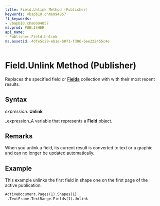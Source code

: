 ```yaml
---
title: Field.Unlink Method (Publisher)
keywords: vbapb10.chm6094857
f1_keywords:
- vbapb10.chm6094857
ms.prod: PUBLISHER
api_name:
- Publisher.Field.Unlink
ms.assetid: 4dfe5c29-eb1e-b071-fd86-6ee222455c4e
---
```



# Field.Unlink Method (Publisher)

Replaces the specified field or  **[Fields](fields-object-publisher.md)** collection with with their most recent results.


## Syntax

 _expression_. **Unlink**

 _expression_A variable that represents a  **Field** object.


## Remarks

When you unlink a field, its current result is converted to text or a graphic and can no longer be updated automatically.


## Example

This example unlinks the first field in shape one on the first page of the active publication.


```vb
ActiveDocument.Pages(1).Shapes(1) _ 
 .TextFrame.TextRange.Fields(1).Unlink
```


